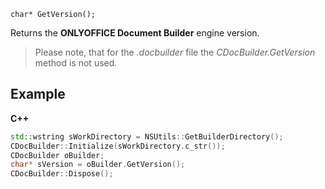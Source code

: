 `char* GetVersion();`

Returns the **ONLYOFFICE Document Builder** engine version.

> Please note, that for the *.docbuilder* file the *CDocBuilder.GetVersion* method is not used.

## Example

**C++**

```cpp
std::wstring sWorkDirectory = NSUtils::GetBuilderDirectory();
CDocBuilder::Initialize(sWorkDirectory.c_str());
CDocBuilder oBuilder;
char* sVersion = oBuilder.GetVersion();
CDocBuilder::Dispose();
```
